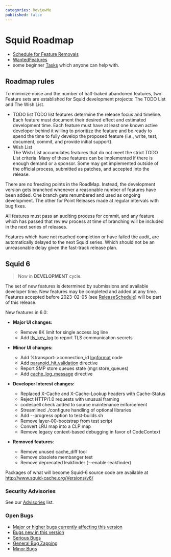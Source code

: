 ```yaml
---
categories: ReviewMe
published: false
---
```

# Squid Roadmap

* [Schedule for Feature Removals](/RoadMap/Removal)
* [WantedFeatures](/Categories/WantedFeature)
* some beginner [Tasks](/RoadMap/Tasks) which anyone can help with.

## Roadmap rules

To minimize noise and the number of half-baked abandoned features, two
Feature sets are established for Squid development projects: The TODO
List and The Wish List.

* TODO list 
    TODO list features determine the release focus and timeline. Each
    feature must document their desired effect and estimated development
    time. Each feature must have at least one known active developer
    behind it willing to prioritize the feature and be ready to spend
    the time to fully develop the proposed feature (i.e., write, test,
    document, commit, and provide initial support).
* Wish List  
    The Wish List accumulates features that do not meet the strict TODO
    List criteria. Many of these features can be implemented if there is
    enough demand or a sponsor. Some may get implemented outside of the
    official process, submitted as patches, and accepted into the
    release.

There are no freezing points in the RoadMap. Instead, the development
version gets branched whenever a reasonable number of features have been
added. One branch gets renumbered and used as ongoing development. The
other for Point Releases made at regular intervals with bug fixes.

All features must pass an auditing process for commit, and any feature
which has passed that review process at time of branching will be
included in the next series of releases.

Features which have not reached completion or have failed the audit, are
automatically delayed to the next Squid series. Which should not be an
unreasonable delay given the fast-track release plan.

## Squid 6

> Now in **DEVELOPMENT** cycle.

The set of new features is determined by submissions and available
developer time. New features may be completed and added at any time.
Features accepted before 2023-02-05 (see [ReleaseSchedule](/ReleaseSchedule))
will be part of this release.

New features in 6.0:
- **Major UI changes:**
    - Remove 8K limit for single access.log line
    - Add [tls_key_log](http://www.squid-cache.org/Doc/config/tls_key_log)
        to report TLS communication secrets
- **Minor UI changes:**
    - Add %transport::\>connection_id
    [logformat](http://www.squid-cache.org/Doc/config/logformat) code
    - Add
    [paranoid_hit_validation](http://www.squid-cache.org/Doc/config/paranoid_hit_validation)
    directive
    - Report SMP store queues state (mgr:store_queues)
    - Add
        [cache_log_message](http://www.squid-cache.org/Doc/config/cache_log_message)
        directive
- **Developer Interest changes:**
    - Replaced X-Cache and X-Cache-Lookup headers with Cache-Status
    - Reject HTTP/1.0 requests with unusual framing
    - codespell check added to source maintenance enforcement
    - Streamlined ./configure handling of optional libraries
    - Add --progress option to test-builds.sh
    - Remove layer-00-bootstrap from test script
    - Convert LRU map into a CLP map
    - Remove legacy context-based debugging in favor of CodeContext

- **Removed features**:
    - Remove unused cache_diff tool
    - Remove obsolete membanger test
    - Remove deprecated leakfinder (--enable-leakfinder)

Packages of what will become Squid-6 source code are available at
<http://www.squid-cache.org/Versions/v6/>

### Security Advisories

See our [Advisories](http://www.squid-cache.org/Advisories/) list.

### Open Bugs

* [Major or higher bugs currently affecting this version](http://bugs.squid-cache.org/buglist.cgi?bug_id_type=anyexact&bug_severity=blocker&bug_severity=critical&bug_severity=major&bug_status=UNCONFIRMED&bug_status=NEW&bug_status=ASSIGNED&bug_status=REOPENED&chfieldto=Now&product=Squid&query_format=advanced&columnlist=bug_severity%2Cversion%2Cop_sys%2Cshort_desc&order=version%20DESC%2Cbug_severity%2Cbug_id&o2=equals&v2=unspecified&f1=version&o1=lessthaneq&v1=6)
* [Bugs new in this version](http://bugs.squid-cache.org/buglist.cgi?query_format=advanced&product=Squid&version=6&bug_status=UNCONFIRMED&bug_status=NEW&bug_status=ASSIGNED&bug_status=REOPENED&bug_severity=blocker&bug_severity=critical&bug_severity=major&bug_severity=normal&bug_severity=minor&emailtype1=substring&email1=&emailtype2=substring&email2=&bugidtype=include&columnlist=bug_severity%2Cversion%2Cop_sys%2Cshort_desc&list_id=917&order=version%20DESC%2Cbug_severity%2Cbug_id)
* [Serious Bugs](http://bugs.squid-cache.org/buglist.cgi?query_format=advanced&product=Squid&bug_status=UNCONFIRMED&bug_status=NEW&bug_status=ASSIGNED&bug_status=REOPENED&bug_severity=blocker&bug_severity=critical&bug_severity=major&bugidtype=include&columnlist=bug_severity%2Cversion%2Cop_sys%2Cshort_desc&list_id=917&order=version%20DESC%2Cbug_severity%2Cbug_id)
* [General Bug Zapping](http://bugs.squid-cache.org/buglist.cgi?query_format=advanced&product=Squid&bug_status=UNCONFIRMED&bug_status=NEW&bug_status=ASSIGNED&bug_status=REOPENED&bug_severity=major&bug_severity=normal&bugidtype=include&columnlist=bug_severity%2Cversion%2Cop_sys%2Cshort_desc&list_id=917&order=version%20DESC%2Cbug_severity%2Cbug_id)
* [Minor Bugs](http://bugs.squid-cache.org/buglist.cgi?query_format=advanced&product=Squid&bug_status=UNCONFIRMED&bug_status=NEW&bug_status=ASSIGNED&bug_status=REOPENED&bug_severity=minor&bug_severity=trivial&bugidtype=include&columnlist=bug_severity%2Cversion%2Cop_sys%2Cshort_desc&list_id=917&order=version%20DESC%2Cbug_severity%2Cbug_id)
